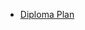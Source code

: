 - [Diploma Plan](https://viewer.diagrams.net/?tags=%7B%7D&lightbox=1&highlight=0000ff&edit=_blank&layers=1&nav=1&title=%D0%9F%D0%BB%D0%B0%D0%BD%20%D0%94%D0%B8%D0%BF%D0%BB%D0%BE%D0%BC%D0%B0.drawio&dark=auto#R%3Cmxfile%3E%3Cdiagram%20name%3D%22%D0%A1%D1%82%D1%80%D0%B0%D0%BD%D0%B8%D1%86%D0%B0%20%E2%80%94%201%22%20id%3D%22p6m66AcIY42godJlNhnS%22%3E3VdNb6MwFPw1HFuBCWlyhHztoZWyilY9Vg44YAViBE4g%2FfX7bGwwDZXa1XaT7iHO8%2Fg9wDNjbCx3ltWrAufJE4tIaiE7qi13biHkTT1oBXBuAHeMGiAuaNRATgds6CtRoK3QI41I2UvkjKWc5n0wZIcDCXkPw0XBqn7ajqX9u%2BY4JhfAJsTpJfpMI5406AQ9dPgPQuNE39kZT5uRDOtkNZMywRGrDMhdWO6sYIw3UVbPSCq407w0dct3RtsHK8iBf6TgJVg9P51%2Bzs%2BPxfRE16%2FrX8X2TolxwulRTdia29b0QbSBLVvXmjvWxJatK5Fm1Fc5yG7Q0Z0sXciOI9ObFE%2BnA4J0kWSEnzXNnNQwiSDhWQqAAyFOaXyAOITpkQKAEyk4BWF8NZDRKBLlQZVQTjY5DsW1KnAhYAU7HiIiZm5DT00SLkDqd9lzWk3Ay4RlhBdnSNEF2pDKx8hV%2FapzxVhBiWEInYaVD%2BP2yp1UECi1PqGcO6ic70iCF4ZOI0PLuWwnShbUiDoxVJoaJZ4W%2Fv9QzHWurNhoeK2ZC8Y2tGqVbJdNt%2BKMbmCUIC2vVPX7Kza9smL61W1K9pbVPgtDPBmE%2FwWS2v1Ev4gGbO2gAZaQ%2FWU0ObdPk%2BNd0oRGgzR9FUsDe%2B21WXJHN2emAS%2F9yb7WJvtGwjfcxW7QxwMnj7e0wlk3FyHN5PG65fARb0m6ZiXllAkut4xzlkFCKgYCHO5jyeCMpQy4n0dkh48pH1CBM0E3LvPm0L%2BjtWA9kDf0NWprBOKEc%2FHJ4IvJo%2BUelyW%2B39Id5fchPAFaVnRP4U%2BmlxBE4odltgcXQp6PdCQs5oFZkDdx2qgbXbRRh9lt3vJlRXf3Md39w%2B3AHvBHa6RPGAS63feKHDM%2B%2BtzFbw%3D%3D%3C%2Fdiagram%3E%3C%2Fmxfile%3E)
